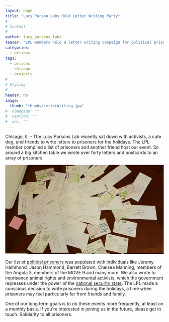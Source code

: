 ```yaml
---
layout: page
title: "Lucy Parson Labs Hold Letter Writing Party"
#
# Content
#
author: lucy_parsons_labs
teaser: "LPL members held a letter writing campaign for political prisoners."
categories:
  - prisons
tags:
  - prisons
  - chicago
  - projects
#
# Styling
#
header: no
image:
  thumb: "thumbs/LetterWriting.jpg"
#  homepage: ""
#  caption: ""
#  url: ""
---
```


Chicago, IL - The Lucy Parsons Lab recently sat down with activists, a cute dog, and friends to write letters to prisoners for the holidays. The LPL member compiled a list of prisoners and another friend host our event. So around a big kitchen table we wrote over forty letters and postcards to an array of prisoners.

![letters](/images/letterwriting.jpg)

Our list of [political prisoners](https://pad.riseup.net/p/U2nmEyP1sGAi) was populated with individuals like Jeremy Hammond, Jason Hammond, Barrett Brown, Chelsea Manning, members of the Angola 3, members of the MOVE 9 and many more. We also wrote to imprisoned animal rights and environmental activists, which the government represses under the power of the [national security state](https://theintercept.com/2015/07/28/dylan-roof-terrorist-animal-rights-activists-free-minks). The LPL made a conscious decision to write prisoners during the holidays, a time when prisoners may feel particularly far from friends and family.  

One of our long term goals is to do these events more frequently, at least on a monthly basis. If you're interested in joining us in the future, please get in touch. Solidarity to all prisoners.
